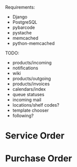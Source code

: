 Requirements:
- Django
- PostgreSQL
- pybarcode
- pystache
- memcached
- python-memcached

TODO:
- products/incoming
- notifications
- wiki
- products/outgoing
- products/invoices
- calendars/index
- queue statuses
- incoming mail
- locations/shelf codes?
- template chooser
- following?


Service Order
=============


Purchase Order
==============
